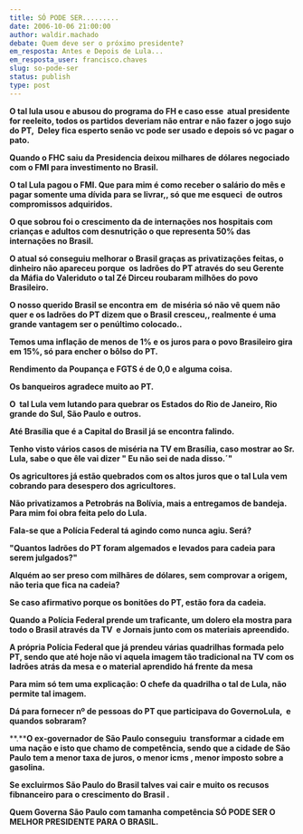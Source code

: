 ```yaml
---
title: SÓ PODE SER.........
date: 2006-10-06 21:00:00
author: waldir.machado
debate: Quem deve ser o próximo presidente?
em_resposta: Antes e Depois de Lula...
em_resposta_user: francisco.chaves
slug: so-pode-ser
status: publish 
type: post
---
```


**O tal lula usou e abusou do programa do FH e caso esse  atual presidente for reeleito, todos os partidos deveriam não entrar e não fazer o jogo sujo do PT,  Deley fica esperto senão vc pode ser usado e depois só vc pagar o pato.**


**Quando o FHC saiu da Presidencia deixou milhares de dólares negociado com o FMI para investimento no Brasil.**


**O tal Lula pagou o FMI. Que para mim é como receber o salário do mês e pagar somente uma dívida para se livrar,, só que me esqueci  de outros compromissos adquiridos.**


**O que sobrou foi o crescimento da de internações nos hospitais com crianças e adultos com desnutrição o que representa 50% das internações no Brasil.**


**O atual só conseguiu melhorar o Brasil graças as privatizações feitas, o dinheiro não apareceu porque  os ladrões do PT através do seu Gerente da Máfia do Valeriduto o tal Zé Dirceu roubaram milhões do povo Brasileiro.**


**O nosso querido Brasil se encontra em  de miséria só não vê quem não quer e os ladrões do PT dizem que o Brasil cresceu,, realmente é uma grande vantagem ser o penúltimo colocado..**


**Temos uma inflação de menos de 1% e os juros para o povo Brasileiro gira em 15%, só para encher o bôlso do PT.**


**Rendimento da Poupança e FGTS é de 0,0 e alguma coisa.**


**Os banqueiros agradece muito ao PT.**


**O  tal Lula vem lutando para quebrar os Estados do Rio de Janeiro, Rio grande do Sul, São Paulo e outros.**


**Até Brasília que é a Capital do Brasil já se encontra falindo.**


**Tenho visto vários casos de miséria na TV em Brasília, caso mostrar ao Sr. Lula, sabe o que êle vai dizer " Eu não sei de nada disso.´"**


**Os agricultores já estão quebrados com os altos juros que o tal Lula vem cobrando para desespero dos agricultores.**


**Não privatizamos a Petrobrás na Bolívia, mais a entregamos de bandeja. Para mim foi obra feita pelo do Lula.**


**Fala-se que a Polícia Federal tá agindo como nunca agiu. Será?**


**"Quantos ladrões do PT foram algemados e levados para cadeia para serem julgados?"**


**Alquém ao ser preso com milhãres de dólares, sem comprovar a origem, não teria que fica na cadeia?**


**Se caso afirmativo porque os bonitões do PT, estão fora da cadeia.**


**Quando a Polícia Federal prende um traficante, um dolero ela mostra para todo o Brasil através da TV  e Jornais junto com os materiais apreendido.**


**A própria Polícia Federal que já prendeu várias quadrilhas formada pelo PT, sendo que até hoje não vi aquela imagem tão tradicional na TV com os ladrões atrás da mesa e o material aprendido há frente da mesa**


**Para mim só tem uma explicação: O chefe da quadrilha o tal de Lula, não permite tal imagem.**


**Dá para fornecer nº de pessoas do PT que participava do GovernoLula,  e quandos sobraram?**


**.****O ex-governador de São Paulo conseguiu  transformar a cidade em uma nação e isto que chamo de competência, sendo que a cidade de São Paulo tem a menor taxa de juros, o menor icms , menor imposto sobre a gasolina.**


**Se excluirmos São Paulo do Brasil talves vai cair e muito os recusos fibnanceiro para o crescimento do Brasil .**


**Quem Governa São Paulo com tamanha competência SÓ PODE SER O MELHOR PRESIDENTE PARA O BRASIL.**


 


 


